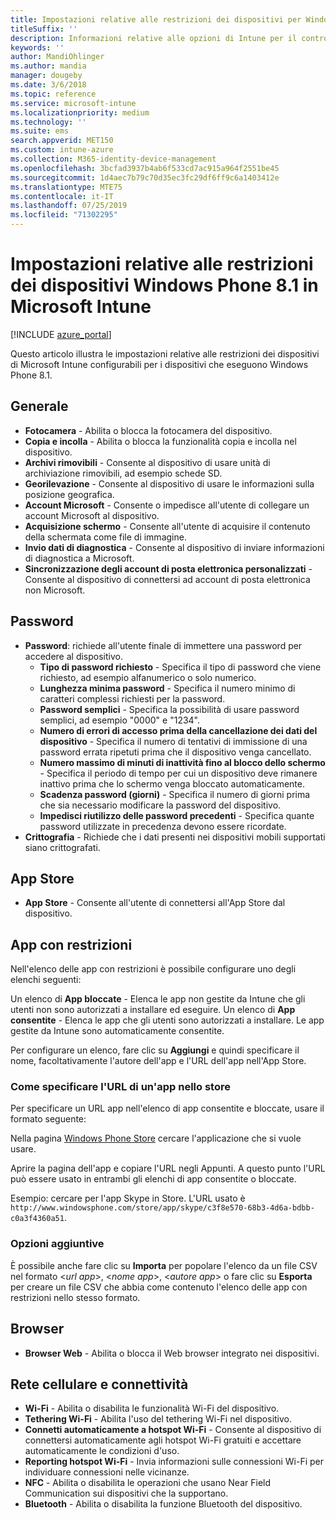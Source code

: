 ```yaml
---
title: Impostazioni relative alle restrizioni dei dispositivi per Windows Phone 8.1 in Microsoft Intune
titleSuffix: ''
description: Informazioni relative alle opzioni di Intune per il controllo delle impostazioni e funzionalità nei dispositivi che eseguono Windows Phone 8.1.
keywords: ''
author: MandiOhlinger
ms.author: mandia
manager: dougeby
ms.date: 3/6/2018
ms.topic: reference
ms.service: microsoft-intune
ms.localizationpriority: medium
ms.technology: ''
ms.suite: ems
search.appverid: MET150
ms.custom: intune-azure
ms.collection: M365-identity-device-management
ms.openlocfilehash: 3bcfad3937b4ab6f533cd7ac915a964f2551be45
ms.sourcegitcommit: 1d4aec7b79c70d35ec3fc29df6ff9c6a1403412e
ms.translationtype: MTE75
ms.contentlocale: it-IT
ms.lasthandoff: 07/25/2019
ms.locfileid: "71302295"
---
```

# <a name="microsoft-intune-windows-phone-81-device-restriction-settings"></a>Impostazioni relative alle restrizioni dei dispositivi Windows Phone 8.1 in Microsoft Intune

[!INCLUDE [azure_portal](./includes/azure_portal.md)]

Questo articolo illustra le impostazioni relative alle restrizioni dei dispositivi di Microsoft Intune configurabili per i dispositivi che eseguono Windows Phone 8.1.


## <a name="general"></a>Generale

- **Fotocamera** - Abilita o blocca la fotocamera del dispositivo.
- **Copia e incolla** - Abilita o blocca la funzionalità copia e incolla nel dispositivo.
- **Archivi rimovibili** - Consente al dispositivo di usare unità di archiviazione rimovibili, ad esempio schede SD.
- **Georilevazione** - Consente al dispositivo di usare le informazioni sulla posizione geografica.
- **Account Microsoft** - Consente o impedisce all'utente di collegare un account Microsoft al dispositivo.
- **Acquisizione schermo** - Consente all'utente di acquisire il contenuto della schermata come file di immagine.
- **Invio dati di diagnostica** - Consente al dispositivo di inviare informazioni di diagnostica a Microsoft.
- **Sincronizzazione degli account di posta elettronica personalizzati** - Consente al dispositivo di connettersi ad account di posta elettronica non Microsoft.

## <a name="password"></a>Password

- **Password**: richiede all'utente finale di immettere una password per accedere al dispositivo.
  - **Tipo di password richiesto** - Specifica il tipo di password che viene richiesto, ad esempio alfanumerico o solo numerico.
  - **Lunghezza minima password** - Specifica il numero minimo di caratteri complessi richiesti per la password.
  - **Password semplici** - Specifica la possibilità di usare password semplici, ad esempio "0000" e "1234".
  - **Numero di errori di accesso prima della cancellazione dei dati del dispositivo** - Specifica il numero di tentativi di immissione di una password errata ripetuti prima che il dispositivo venga cancellato.
  - **Numero massimo di minuti di inattività fino al blocco dello schermo** - Specifica il periodo di tempo per cui un dispositivo deve rimanere inattivo prima che lo schermo venga bloccato automaticamente.
  - **Scadenza password (giorni)** - Specifica il numero di giorni prima che sia necessario modificare la password del dispositivo.
  - **Impedisci riutilizzo delle password precedenti** - Specifica quante password utilizzate in precedenza devono essere ricordate.
- **Crittografia** - Richiede che i dati presenti nei dispositivi mobili supportati siano crittografati.

## <a name="app-store"></a>App Store

- **App Store** - Consente all'utente di connettersi all'App Store dal dispositivo.

## <a name="restricted-apps"></a>App con restrizioni

Nell'elenco delle app con restrizioni è possibile configurare uno degli elenchi seguenti:

Un elenco di **App bloccate** - Elenca le app non gestite da Intune che gli utenti non sono autorizzati a installare ed eseguire.
Un elenco di **App consentite** - Elenca le app che gli utenti sono autorizzati a installare. Le app gestite da Intune sono automaticamente consentite.

Per configurare un elenco, fare clic su **Aggiungi** e quindi specificare il nome, facoltativamente l'autore dell'app e l'URL dell'app nell'App Store.

### <a name="how-to-specify-the-url-to-an-app-in-the-store"></a>Come specificare l'URL di un'app nello store

Per specificare un URL app nell'elenco di app consentite e bloccate, usare il formato seguente:

Nella pagina [Windows Phone Store](https://www.microsoft.com/store/apps/windows-phone) cercare l'applicazione che si vuole usare.

Aprire la pagina dell'app e copiare l'URL negli Appunti. A questo punto l'URL può essere usato in entrambi gli elenchi di app consentite o bloccate.

Esempio: cercare per l'app Skype in Store. L'URL usato è `http://www.windowsphone.com/store/app/skype/c3f8e570-68b3-4d6a-bdbb-c0a3f4360a51`.



### <a name="additional-options"></a>Opzioni aggiuntive

È possibile anche fare clic su **Importa** per popolare l'elenco da un file CSV nel formato <*url app*>, <*nome app*>, <*autore app*> o fare clic su **Esporta** per creare un file CSV che abbia come contenuto l'elenco delle app con restrizioni nello stesso formato.


## <a name="browser"></a>Browser

- **Browser Web** - Abilita o blocca il Web browser integrato nei dispositivi.

## <a name="cellular-and-connectivity"></a>Rete cellulare e connettività

- **Wi-Fi** - Abilita o disabilita le funzionalità Wi-Fi del dispositivo.
- **Tethering Wi-Fi** - Abilita l'uso del tethering Wi-Fi nel dispositivo.
- **Connetti automaticamente a hotspot Wi-Fi** - Consente al dispositivo di connettersi automaticamente agli hotspot Wi-Fi gratuiti e accettare automaticamente le condizioni d'uso.
- **Reporting hotspot Wi-Fi** - Invia informazioni sulle connessioni Wi-Fi per individuare connessioni nelle vicinanze.
- **NFC** - Abilita o disabilita le operazioni che usano Near Field Communication sui dispositivi che la supportano.
- **Bluetooth** - Abilita o disabilita la funzione Bluetooth del dispositivo.
